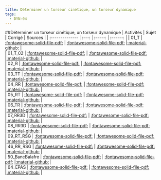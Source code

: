 ```yaml
---
title: Déterminer un torseur cinétique, un torseur dynamique 
tags:
  - DYN-04
---
```

[comment]: <> (Généré automatiquement par make_all_activites.py, creation_fichiers_activites)

##Déterminer un torseur cinétique, un torseur dynamique 
| Activités | Sujet | Corrigé | Sources  | 
| :-------------- | :---: | :-----: | :------: | 
| 01_T | [:fontawesome-solid-file-pdf:](https://xpessoles-cpge.fr/pdf/DYN-04_01_T_Sujet.pdf) | [:fontawesome-solid-file-pdf:](https://xpessoles-cpge.fr/pdf/DYN-04_01_T_Sujet.pdf) |[:material-github:](https://github.com/xpessoles/PSI_ExercicesCompetences/tree/main/que/01_T) |  
| 01_T_02 | [:fontawesome-solid-file-pdf:](https://xpessoles-cpge.fr/pdf/DYN-04_01_T_02_Sujet.pdf) | [:fontawesome-solid-file-pdf:](https://xpessoles-cpge.fr/pdf/DYN-04_01_T_02_Sujet.pdf) |[:material-github:](https://github.com/xpessoles/PSI_ExercicesCompetences/tree/main/que/01_T_02) |  
| 02_R | [:fontawesome-solid-file-pdf:](https://xpessoles-cpge.fr/pdf/DYN-04_02_R_Sujet.pdf) | [:fontawesome-solid-file-pdf:](https://xpessoles-cpge.fr/pdf/DYN-04_02_R_Sujet.pdf) |[:material-github:](https://github.com/xpessoles/PSI_ExercicesCompetences/tree/main/que/02_R) |  
| 03_TT | [:fontawesome-solid-file-pdf:](https://xpessoles-cpge.fr/pdf/DYN-04_03_TT_Sujet.pdf) | [:fontawesome-solid-file-pdf:](https://xpessoles-cpge.fr/pdf/DYN-04_03_TT_Sujet.pdf) |[:material-github:](https://github.com/xpessoles/PSI_ExercicesCompetences/tree/main/que/03_TT) |  
| 04_RR | [:fontawesome-solid-file-pdf:](https://xpessoles-cpge.fr/pdf/DYN-04_04_RR_Sujet.pdf) | [:fontawesome-solid-file-pdf:](https://xpessoles-cpge.fr/pdf/DYN-04_04_RR_Sujet.pdf) |[:material-github:](https://github.com/xpessoles/PSI_ExercicesCompetences/tree/main/que/04_RR) |  
| 05_RT | [:fontawesome-solid-file-pdf:](https://xpessoles-cpge.fr/pdf/DYN-04_05_RT_Sujet.pdf) | [:fontawesome-solid-file-pdf:](https://xpessoles-cpge.fr/pdf/DYN-04_05_RT_Sujet.pdf) |[:material-github:](https://github.com/xpessoles/PSI_ExercicesCompetences/tree/main/que/05_RT) |  
| 06_TR | [:fontawesome-solid-file-pdf:](https://xpessoles-cpge.fr/pdf/DYN-04_06_TR_Sujet.pdf) | [:fontawesome-solid-file-pdf:](https://xpessoles-cpge.fr/pdf/DYN-04_06_TR_Sujet.pdf) |[:material-github:](https://github.com/xpessoles/PSI_ExercicesCompetences/tree/main/que/06_TR) |  
| 07_RR3D | [:fontawesome-solid-file-pdf:](https://xpessoles-cpge.fr/pdf/DYN-04_07_RR3D_Sujet.pdf) | [:fontawesome-solid-file-pdf:](https://xpessoles-cpge.fr/pdf/DYN-04_07_RR3D_Sujet.pdf) |[:material-github:](https://github.com/xpessoles/PSI_ExercicesCompetences/tree/main/que/07_RR3D) |  
| 08_RR3D | [:fontawesome-solid-file-pdf:](https://xpessoles-cpge.fr/pdf/DYN-04_08_RR3D_Sujet.pdf) | [:fontawesome-solid-file-pdf:](https://xpessoles-cpge.fr/pdf/DYN-04_08_RR3D_Sujet.pdf) |[:material-github:](https://github.com/xpessoles/PSI_ExercicesCompetences/tree/main/que/08_RR3D) |  
| 09_RT_RSG | [:fontawesome-solid-file-pdf:](https://xpessoles-cpge.fr/pdf/DYN-04_09_RT_RSG_Sujet.pdf) | [:fontawesome-solid-file-pdf:](https://xpessoles-cpge.fr/pdf/DYN-04_09_RT_RSG_Sujet.pdf) |[:material-github:](https://github.com/xpessoles/PSI_ExercicesCompetences/tree/main/que/09_RT_RSG) |  
| 46_RR_RSG | [:fontawesome-solid-file-pdf:](https://xpessoles-cpge.fr/pdf/DYN-04_46_RR_RSG_Sujet.pdf) | [:fontawesome-solid-file-pdf:](https://xpessoles-cpge.fr/pdf/DYN-04_46_RR_RSG_Sujet.pdf) |[:material-github:](https://github.com/xpessoles/PSI_ExercicesCompetences/tree/main/que/46_RR_RSG) |  
| 50_BancBalafre | [:fontawesome-solid-file-pdf:](https://xpessoles-cpge.fr/pdf/DYN-04_50_BancBalafre_Sujet.pdf) | [:fontawesome-solid-file-pdf:](https://xpessoles-cpge.fr/pdf/DYN-04_50_BancBalafre_Sujet.pdf) |[:material-github:](https://github.com/xpessoles/PSI_ExercicesCompetences/tree/main/que/50_BancBalafre) |  
| 64_EPAS | [:fontawesome-solid-file-pdf:](https://xpessoles-cpge.fr/pdf/DYN-04_64_EPAS_Sujet.pdf) | [:fontawesome-solid-file-pdf:](https://xpessoles-cpge.fr/pdf/DYN-04_64_EPAS_Sujet.pdf) |[:material-github:](https://github.com/xpessoles/PSI_ExercicesCompetences/tree/main/que/64_EPAS) |  

